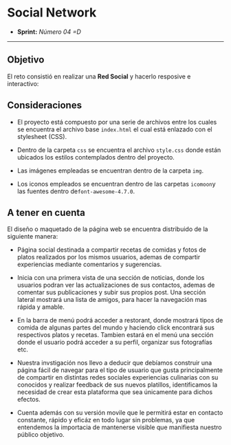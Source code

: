 # Social Network 

* **Sprint:** _Número 04 =D_


***


## Objetivo

El reto consistió en realizar una **Red Social** y hacerlo resposive e interactivo:

## Consideraciones

* El proyecto está compuesto por una serie de archivos entre los cuales se
encuentra el archivo base `index.html` el cual está enlazado con el
stylesheet (CSS).

* Dentro de la carpeta `css` se encuentra el archivo `style.css` donde están 
ubicados los estilos contemplados dentro del proyecto.

* Las imágenes empleadas se encuentran dentro de la carpeta `img`.

* Los iconos empleados se encuentran dentro de las carpetas `icomoon`y
las fuentes dentro de`font-awesome-4.7.0`.

## A tener en cuenta

El diseño o maquetado de la página web se encuentra distribuido de la siguiente
manera:

* Página social destinada a compartir recetas de comidas y fotos de platos realizados  por los mismos usuarios, ademas de compartir experiencias mediante comentarios y sugerencias.

* Inicia con una primera vista de una sección de noticias, donde los usuarios podran ver   las actualizaciones de sus contactos, ademas de comentar sus publicaciones y subir sus propios post.  Una sección lateral mostrará una lista de amigos, para hacer la navegación mas rápida y amable.

* En la barra de menú podrá acceder a restorant, donde mostrará tipos de comida de algunas partes del   mundo y haciendo click encontrará sus respectivos platos y recetas. Tambien estará en el menú una sección donde el usuario podrá acceder a su perfil, organizar sus fotografías etc.

* Nuestra invstigación nos llevo a deducir que debíamos construir una página fácil de navegar para el tipo    de usuario que gusta principalmente de compartir en distintas redes sociales experiencias culinarias    con su conocidos y realizar feedback de sus nuevos platillos, identificamos la necesidad de crear esta plataforma que sea únicamente para dichos efectos.

* Cuenta además con su versión movile que le permitirá estar en contacto constante, rápido y eficáz   en todo lugar sin problemas, ya que entendemos la importacia de mantenerse visible que   manifiesta nuestro público objetivo.


